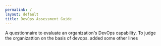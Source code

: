 ```yaml
---
permalink: /
layout: default
title: DevOps Assessment Guide
---
```


A questionnaire to evaluate an organization's DevOps capability.
To judge the organizattion on the basis of devops.
added some other lines
